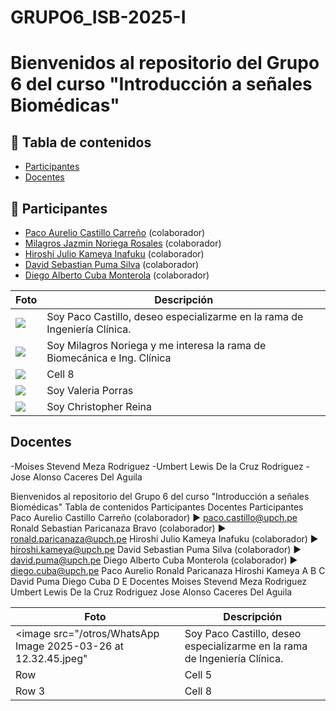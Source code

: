 # GRUPO6_ISB-2025-I

# Bienvenidos al repositorio del Grupo 6 del curso "Introducción a señales Biomédicas"

## 📑 Tabla de contenidos
- [Participantes](#participantes)
- [Docentes](#docentes)

## 👥 Participantes


- [Paco Aurelio Castillo Carreño](paco.castillo@upch.pe) (colaborador)
- [Milagros Jazmin Noriega Rosales](milagros.noriega@upch.pe) (colaborador)
- [Hiroshi Julio Kameya Inafuku](mailto:hiroshi.kameya@upch.pe) (colaborador)
- [David Sebastian Puma Silva](mailto:david.puma@upch.pe) (colaborador)
- [Diego Alberto Cuba Monterola](mailto:diego.cuba@upch.pe) (colaborador)

| Foto | Descripción | 
|----------|----------|
| <image src="/otros/WhatsApp Image 2025-03-26 at 12.32.45.jpeg" >    | Soy Paco Castillo, deseo especializarme en la rama de Ingeniería Clínica.    | 
|   <image src="/otros/Milagros_Noriega.jpg"> | Soy Milagros Noriega y me interesa la rama de Biomecánica e Ing. Clínica  | 
| <image src="/otros/TTulio.png" >   | Cell 8   | 
| <image src="/otros/WhatsApp Image 2025-03-26 at 12.30.10 PM (1).jpeg" > | Soy Valeria Porras
| <image src="/otros/WhatsApp Image 2025-03-26 at 12.37.51 PM.jpeg" > | Soy Christopher Reina


##  Docentes


-Moises Stevend Meza Rodriguez
-Umbert Lewis De la Cruz Rodriguez
-Jose Alonso Caceres Del Aguila


Bienvenidos al repositorio del Grupo 6 del curso "Introducción a señales Biomédicas"
Tabla de contenidos
Participantes
Docentes
Participantes
Paco Aurelio Castillo Carreño (colaborador) ► paco.castillo@upch.pe
Ronald Sebastian Paricanaza Bravo (colaborador) ► ronald.paricanaza@upch.pe
Hiroshi Julio Kameya Inafuku (colaborador) ► hiroshi.kameya@upch.pe
David Sebastian Puma Silva (colaborador) ► david.puma@upch.pe
Diego Alberto Cuba Monterola (colaborador) ► diego.cuba@upch.pe
Paco Aurelio Ronald Paricanaza	Hiroshi Kameya
A	B	C
David Puma	Diego Cuba
D	E
Docentes
Moises Stevend Meza Rodriguez
Umbert Lewis De la Cruz Rodriguez
Jose Alonso Caceres Del Aguila


| Foto | Descripción | 
|----------|----------|
| <image src="/otros/WhatsApp Image 2025-03-26 at 12.32.45.jpeg"     | Soy Paco Castillo, deseo especializarme en la rama de Ingeniería Clínica.    | 
| Row     | Cell 5   | 
| Row 3    | Cell 8   | 
